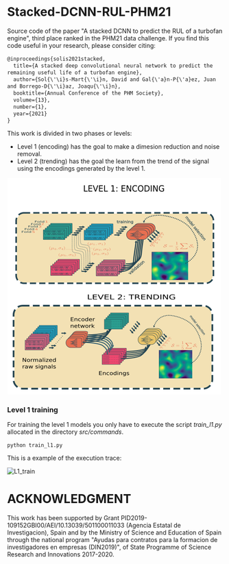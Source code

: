 # Stacked-DCNN-RUL-PHM21
Source code of the paper "A stacked DCNN to predict the RUL of a turbofan engine", third place ranked in the PHM21 data 
challenge. If you find this code useful in your research, please consider citing:

```
@inproceedings{solis2021stacked,
  title={A stacked deep convolutional neural network to predict the remaining useful life of a turbofan engine},
  author={Sol{\'\i}s-Mart{\'\i}n, David and Gal{\'a}n-P{\'a}ez, Juan and Borrego-D{\'\i}az, Joaqu{\'\i}n},
  booktitle={Annual Conference of the PHM Society},
  volume={13},
  number={1},
  year={2021}
}
```

This work is divided in two phases or levels:
  - Level 1 (encoding) has the goal to make a dimesion reduction and noise removal. 
  - Level 2 (trending) has the goal the learn from the trend of the signal using the encodings generated by the level 1.
  
![Methodology](images/method.png)  

### Level 1 training

For training the level 1 models you only have to execute the script *train_l1.py* allocated in the directory 
*src/commands*. 

```
python train_l1.py
```

This is a example of the execution trace:

![L1_train](images/l1.gif)  


# ACKNOWLEDGMENT
This work has been supported by Grant PID2019-109152GBI00/AEI/10.13039/501100011033 (Agencia Estatal de Investigacion), 
Spain and by the Ministry of Science and Education of Spain through the national program "Ayudas para contratos para la 
formacion de investigadores en empresas (DIN2019)", of State Programme of Science Research and Innovations 2017-2020.
